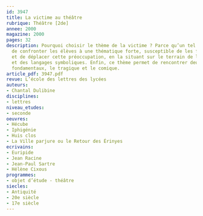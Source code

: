 ```yaml
---
id: 3947
title: La victime au théâtre
rubrique: Théâtre [2de]
annee: 2000
magazine: 2000
pages: 32
description: Pourquoi choisir le thème de la victime ? Parce qu’un tel sujet permet
  de confronter les élèves à une thématique forte, susceptible de les faire mûrir
  et de déplacer cette préoccupation, en la situant sur le terrain de la littérature
  et des langages symboliques. Enfin, ce thème permet de rencontrer deux genres théâtraux
  fondamentaux, le tragique et le comique.
article_pdf: 3947.pdf
revue: L’école des lettres des lycées
auteurs:
- Chantal Dulibine
disciplines:
- lettres
niveau_etudes:
- seconde
oeuvres:
- Hécube
- Iphigénie
- Huis clos
- La Ville parjure ou le Retour des Érinyes
ecrivains:
- Euripide
- Jean Racine
- Jean-Paul Sartre
- Hélène Cixous
programmes:
- objet d’étude - théâtre
siecles:
- Antiquité
- 20e siècle
- 17e siècle
---
```

